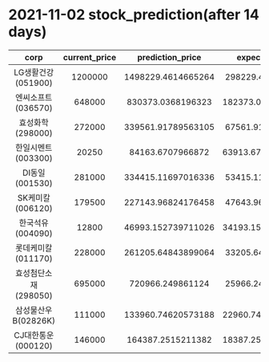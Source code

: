 # 2021-11-02 stock_prediction(after 14 days)

|   corp   |   current_price   |   prediction_price   |   expected_profit   |
|:--------:|:-----------------:|:--------------------:|:-------------------:|
|LG생활건강(051900)|1200000|1498229.4614665264|298229.4614665264|
|엔씨소프트(036570)|648000|830373.0368196323|182373.03681963228|
|효성화학(298000)|272000|339561.91789563105|67561.91789563105|
|한일시멘트(003300)|20250|84163.6707966872|63913.670796687205|
|DI동일(001530)|281000|334415.11697016336|53415.11697016336|
|SK케미칼(006120)|179500|227143.96824176458|47643.96824176458|
|한국석유(004090)|12800|46993.152739711026|34193.152739711026|
|롯데케미칼(011170)|228000|261205.64843899064|33205.64843899064|
|효성첨단소재(298050)|695000|720966.249861124|25966.24986112397|
|삼성물산우B(02826K)|111000|133960.74620573188|22960.746205731877|
|CJ대한통운(000120)|146000|164387.2515211382|18387.251521138212|
